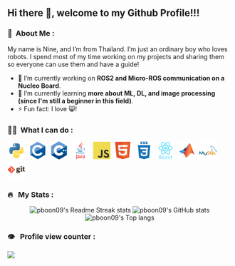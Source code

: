 ## Hi there 👋, welcome to my Github Profile!!!

### 🫡 &nbsp;About Me :
My name is Nine, and I’m from Thailand. I’m just an ordinary boy who loves robots. I spend most of my time working on my projects and sharing them so everyone can use them and have a guide!
- 🔭 I’m currently working on **ROS2 and Micro-ROS communication on a Nucleo Board**.
- 🌱 I’m currently learning **more about ML, DL, and image processing (since I'm still a beginner in this field)**.
- ⚡ Fun fact: I love 😸!

### 🧑‍💻 &nbsp;What I can do :
<p>
  <img src="https://github.com/devicons/devicon/blob/master/icons/python/python-original.svg" title="Python" alt="Python" width="40" height="40"/>&nbsp;
  <img src="https://github.com/devicons/devicon/blob/master/icons/c/c-original.svg" title="C" alt="C" width="40" height="40"/>&nbsp;
  <img src="https://github.com/devicons/devicon/blob/master/icons/cplusplus/cplusplus-original.svg" title="C++" alt="C++" width="40" height="40"/>&nbsp;
  <img src="https://github.com/devicons/devicon/blob/master/icons/java/java-original-wordmark.svg" title="Java" alt="Java" width="40" height="40"/>&nbsp;
  <img src="https://github.com/devicons/devicon/blob/master/icons/javascript/javascript-original.svg" title="JavaScript" alt="JavaScript" width="40" height="40"/>&nbsp;
  <img src="https://github.com/devicons/devicon/blob/master/icons/html5/html5-original.svg" title="HTML5" alt="HTML" width="40" height="40"/>&nbsp;
  <img src="https://github.com/devicons/devicon/blob/master/icons/css3/css3-plain-wordmark.svg" title="CSS3" alt="CSS" width="40" height="40"/>&nbsp;
  <img src="https://github.com/devicons/devicon/blob/master/icons/react/react-original-wordmark.svg" title="React" alt="React" width="40" height="40"/>&nbsp;
  <img src="https://github.com/devicons/devicon/blob/master/icons/matlab/matlab-original.svg" title="MATLAB" alt="MATLAB" width="40" height="40"/>&nbsp;
  <img src="https://github.com/devicons/devicon/blob/master/icons/mysql/mysql-original-wordmark.svg" title="MySQL" alt="MySQL" width="40" height="40"/>&nbsp;
  <img src="https://github.com/devicons/devicon/blob/master/icons/git/git-original-wordmark.svg" title="Git" alt="Git" width="40" height="40"/>&nbsp;
</p>

### 🔥 &nbsp; My Stats :
<div align="center">
<img alt="pboon09's Readme Streak stats" src="http://github-readme-streak-stats.herokuapp.com?user=pboon09&theme=dark&background=000000"/>
<img alt="pboon09's GitHub stats" src="https://github-readme-stats.vercel.app/api?username=pboon09&show_icons=true&theme=transparent"/>
<img alt="pboon09's Top langs" src="https://github-readme-stats.vercel.app/api/top-langs/?username=pboon09&layout=compact&&langs_count=8&show_icons=true&theme=transparent"/>
</div>

### 👁️ &nbsp; Profile view counter :
<a href="https://u8views.com/github/pboon09"><img src="https://u8views.com/api/v1/github/profiles/94093809/views/day-week-month-total-count.svg"></a>

